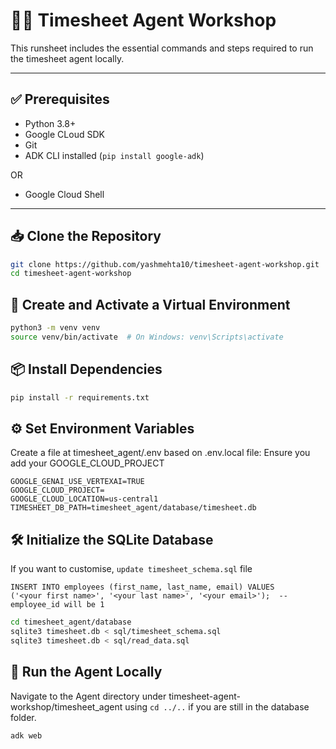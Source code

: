 # 🏃‍♂️ Timesheet Agent Workshop

This runsheet includes the essential commands and steps required to run the timesheet agent locally.

---

## ✅ Prerequisites

- Python 3.8+
- Google CLoud SDK
- Git
- ADK CLI installed (`pip install google-adk`)

OR

- Google Cloud Shell 
---

## 📥 Clone the Repository

```bash
git clone https://github.com/yashmehta10/timesheet-agent-workshop.git
cd timesheet-agent-workshop
```

## 🧪 Create and Activate a Virtual Environment
```bash
python3 -m venv venv
source venv/bin/activate  # On Windows: venv\Scripts\activate
```

## 📦 Install Dependencies
```bash
pip install -r requirements.txt
```

## ⚙️ Set Environment Variables
Create a file at timesheet_agent/.env based on .env.local file: Ensure you add your GOOGLE_CLOUD_PROJECT

```
GOOGLE_GENAI_USE_VERTEXAI=TRUE
GOOGLE_CLOUD_PROJECT=
GOOGLE_CLOUD_LOCATION=us-central1
TIMESHEET_DB_PATH=timesheet_agent/database/timesheet.db
```

## 🛠️ Initialize the SQLite Database
If you want to customise, `update timesheet_schema.sql` file
```
INSERT INTO employees (first_name, last_name, email) VALUES
('<your first name>', '<your last name>', '<your email>');  -- employee_id will be 1
```

```bash
cd timesheet_agent/database
sqlite3 timesheet.db < sql/timesheet_schema.sql
sqlite3 timesheet.db < sql/read_data.sql
```

## 🚀 Run the Agent Locally
Navigate to the Agent directory under timesheet-agent-workshop/timesheet_agent using `cd ../..` if you are still in the database folder.
```bash
adk web
```